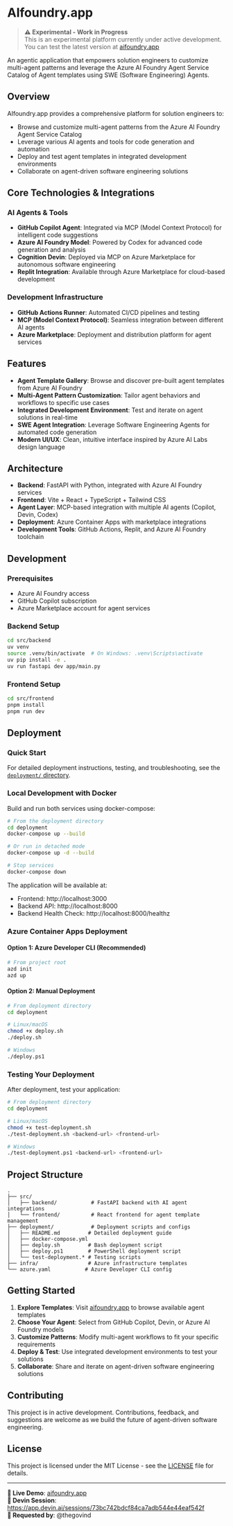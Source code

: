 # AIfoundry.app

> **⚠️ Experimental - Work in Progress**  
> This is an experimental platform currently under active development. You can test the latest version at [aifoundry.app](https://aifoundry.app)

An agentic application that empowers solution engineers to customize multi-agent patterns and leverage the Azure AI Foundry Agent Service Catalog of Agent templates using SWE (Software Engineering) Agents.

## Overview

AIfoundry.app provides a comprehensive platform for solution engineers to:
- Browse and customize multi-agent patterns from the Azure AI Foundry Agent Service Catalog
- Leverage various AI agents and tools for code generation and automation
- Deploy and test agent templates in integrated development environments
- Collaborate on agent-driven software engineering solutions

## Core Technologies & Integrations

### AI Agents & Tools
- **GitHub Copilot Agent**: Integrated via MCP (Model Context Protocol) for intelligent code suggestions
- **Azure AI Foundry Model**: Powered by Codex for advanced code generation and analysis
- **Cognition Devin**: Deployed via MCP on Azure Marketplace for autonomous software engineering
- **Replit Integration**: Available through Azure Marketplace for cloud-based development

### Development Infrastructure
- **GitHub Actions Runner**: Automated CI/CD pipelines and testing
- **MCP (Model Context Protocol)**: Seamless integration between different AI agents
- **Azure Marketplace**: Deployment and distribution platform for agent services

## Features

- **Agent Template Gallery**: Browse and discover pre-built agent templates from Azure AI Foundry
- **Multi-Agent Pattern Customization**: Tailor agent behaviors and workflows to specific use cases
- **Integrated Development Environment**: Test and iterate on agent solutions in real-time
- **SWE Agent Integration**: Leverage Software Engineering Agents for automated code generation
- **Modern UI/UX**: Clean, intuitive interface inspired by Azure AI Labs design language

## Architecture

- **Backend**: FastAPI with Python, integrated with Azure AI Foundry services
- **Frontend**: Vite + React + TypeScript + Tailwind CSS
- **Agent Layer**: MCP-based integration with multiple AI agents (Copilot, Devin, Codex)
- **Deployment**: Azure Container Apps with marketplace integrations
- **Development Tools**: GitHub Actions, Replit, and Azure AI Foundry toolchain

## Development

### Prerequisites
- Azure AI Foundry access
- GitHub Copilot subscription
- Azure Marketplace account for agent services

### Backend Setup
```bash
cd src/backend
uv venv
source .venv/bin/activate  # On Windows: .venv\Scripts\activate
uv pip install -e .
uv run fastapi dev app/main.py
```

### Frontend Setup
```bash
cd src/frontend
pnpm install
pnpm run dev
```

## Deployment

### Quick Start

For detailed deployment instructions, testing, and troubleshooting, see the [`deployment/` directory](./deployment/README.md).

### Local Development with Docker

Build and run both services using docker-compose:

```bash
# From the deployment directory
cd deployment
docker-compose up --build

# Or run in detached mode
docker-compose up -d --build

# Stop services
docker-compose down
```

The application will be available at:
- Frontend: http://localhost:3000
- Backend API: http://localhost:8000
- Backend Health Check: http://localhost:8000/healthz

### Azure Container Apps Deployment

#### Option 1: Azure Developer CLI (Recommended)
```bash
# From project root
azd init
azd up
```

#### Option 2: Manual Deployment
```bash
# From deployment directory
cd deployment

# Linux/macOS
chmod +x deploy.sh
./deploy.sh

# Windows
./deploy.ps1
```

### Testing Your Deployment

After deployment, test your application:

```bash
# From deployment directory
cd deployment

# Linux/macOS
chmod +x test-deployment.sh
./test-deployment.sh <backend-url> <frontend-url>

# Windows
./test-deployment.ps1 <backend-url> <frontend-url>
```

## Project Structure

```
.
├── src/
│   ├── backend/           # FastAPI backend with AI agent integrations
│   └── frontend/          # React frontend for agent template management
├── deployment/            # Deployment scripts and configs
│   ├── README.md         # Detailed deployment guide
│   ├── docker-compose.yml
│   ├── deploy.sh         # Bash deployment script
│   ├── deploy.ps1        # PowerShell deployment script
│   └── test-deployment.* # Testing scripts
├── infra/                # Azure infrastructure templates
└── azure.yaml           # Azure Developer CLI config
```

## Getting Started

1. **Explore Templates**: Visit [aifoundry.app](https://aifoundry.app) to browse available agent templates
2. **Choose Your Agent**: Select from GitHub Copilot, Devin, or Azure AI Foundry models
3. **Customize Patterns**: Modify multi-agent workflows to fit your specific requirements
4. **Deploy & Test**: Use integrated development environments to test your solutions
5. **Collaborate**: Share and iterate on agent-driven software engineering solutions

## Contributing

This project is in active development. Contributions, feedback, and suggestions are welcome as we build the future of agent-driven software engineering.

## License

This project is licensed under the MIT License - see the [LICENSE](LICENSE) file for details.

---

**🚀 Live Demo**: [aifoundry.app](https://aifoundry.app)  
**🔗 Devin Session**: https://app.devin.ai/sessions/73bc742bdcf84ca7adb544e44eaf542f  
**👤 Requested by**: @thegovind
